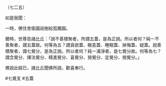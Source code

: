 （七二五）

如是我聞：

一時，佛住舍衛國祇樹給孤獨園。

爾時，世尊告諸比丘：「說不善積聚者，所謂五蓋，是為正說。所以者何？純一不善聚者，謂五蓋故。何等為五？謂貪欲蓋、瞋恚蓋、睡眠蓋、掉悔蓋、疑蓋。說善積聚者，謂七覺分，是為正說。所以者何？純一滿淨者，是七覺分故。何等為七？謂念覺分、擇法覺分、精進覺分、喜覺分、猗覺分、定覺分、捨覺分。」

佛說此經已，諸比丘聞佛所說，歡喜奉行。



#七覺支
#五蓋
